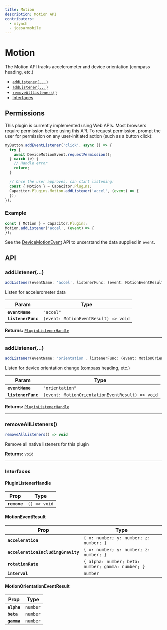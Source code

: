 ```yaml
---
title: Motion
description: Motion API
contributors:
  - mlynch
  - jcesarmobile
---
```


<plugin-platforms platforms="pwa,ios,android"></plugin-platforms>

# Motion

The Motion API tracks accelerometer and device orientation (compass heading, etc.)

<!--DOCGEN_INDEX_START-->
<div class="docgen docgen-index">

* [`addListener(...)`](#addlistener)
* [`addListener(...)`](#addlistener)
* [`removeAllListeners()`](#removealllisteners)
* [Interfaces](#interfaces)

</div>
<!--DOCGEN_INDEX_END-->

## Permissions

This plugin is currently implemented using Web APIs. Most browsers require permission before using this API. To request permission, prompt the user for permission on any user-initiated action (such as a button click):

```typescript
myButton.addEventListener('click', async () => {
  try {
    await DeviceMotionEvent.requestPermission();
  } catch (e) {
    // Handle error
    return;
  }

  // Once the user approves, can start listening:
  const { Motion } = Capacitor.Plugins;
  Capacitor.Plugins.Motion.addListener('accel', (event) => {
  });
});
```

### Example

```typescript
const { Motion } = Capacitor.Plugins;
Motion.addListener('accel', (event) => {
});
```

See the [DeviceMotionEvent](https://developer.mozilla.org/en-US/docs/Web/API/DeviceMotionEvent) API to understand the data supplied in `event`.

<!--DOCGEN_API_START-->
<!--Update the source file JSDoc comments and rerun docgen to update the docs below-->
<div class="docgen docgen-api">

## API

### addListener(...)

```typescript
addListener(eventName: 'accel', listenerFunc: (event: MotionEventResult) => void) => PluginListenerHandle
```

Listen for accelerometer data

| Param              | Type                                            |
| ------------------ | ----------------------------------------------- |
| **`eventName`**    | <code>"accel"</code>                            |
| **`listenerFunc`** | <code>(event: MotionEventResult) => void</code> |

**Returns:** <code><a href="#pluginlistenerhandle">PluginListenerHandle</a></code>

--------------------


### addListener(...)

```typescript
addListener(eventName: 'orientation', listenerFunc: (event: MotionOrientationEventResult) => void) => PluginListenerHandle
```

Listen for device orientation change (compass heading, etc.)

| Param              | Type                                                       |
| ------------------ | ---------------------------------------------------------- |
| **`eventName`**    | <code>"orientation"</code>                                 |
| **`listenerFunc`** | <code>(event: MotionOrientationEventResult) => void</code> |

**Returns:** <code><a href="#pluginlistenerhandle">PluginListenerHandle</a></code>

--------------------


### removeAllListeners()

```typescript
removeAllListeners() => void
```

Remove all native listeners for this plugin

**Returns:** <code>void</code>

--------------------


### Interfaces


#### PluginListenerHandle

| Prop         | Type                    |
| ------------ | ----------------------- |
| **`remove`** | <code>() => void</code> |


#### MotionEventResult

| Prop                               | Type                                                         |
| ---------------------------------- | ------------------------------------------------------------ |
| **`acceleration`**                 | <code>{ x: number; y: number; z: number; }</code>            |
| **`accelerationIncludingGravity`** | <code>{ x: number; y: number; z: number; }</code>            |
| **`rotationRate`**                 | <code>{ alpha: number; beta: number; gamma: number; }</code> |
| **`interval`**                     | <code>number</code>                                          |


#### MotionOrientationEventResult

| Prop        | Type                |
| ----------- | ------------------- |
| **`alpha`** | <code>number</code> |
| **`beta`**  | <code>number</code> |
| **`gamma`** | <code>number</code> |

</div>
<!--DOCGEN_API_END-->

